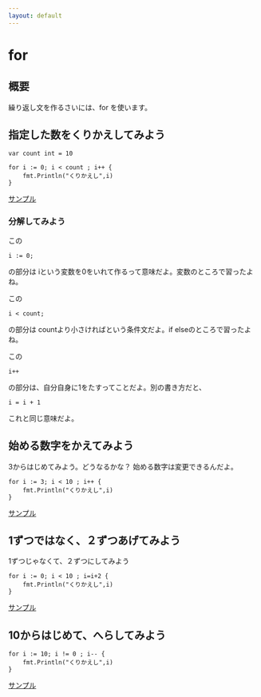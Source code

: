 ```yaml
---
layout: default
---
```


# for

## 概要

繰り返し文を作るさいには、for を使います。

## 指定した数をくりかえしてみよう

```
var count int = 10

for i := 0; i < count ; i++ {
    fmt.Println("くりかえし",i)
}
```
[サンプル](http://play.golang.org/p/SowI9Gyxep)

### 分解してみよう

この
```
i := 0;
``` 
の部分は iという変数を0をいれて作るって意味だよ。変数のところで習ったよね。

この
```
i < count;
``` 
の部分は countより小さければという条件文だよ。if elseのところで習ったよね。

この
```
i++ 
```
の部分は、自分自身に1をたすってことだよ。別の書き方だと、

```
i = i + 1
```

これと同じ意味だよ。



## 始める数字をかえてみよう


3からはじめてみよう。どうなるかな？
始める数字は変更できるんだよ。

```
for i := 3; i < 10 ; i++ {
    fmt.Println("くりかえし",i)
}
```
[サンプル](http://play.golang.org/p/WhEuz5s1yT)


## 1ずつではなく、２ずつあげてみよう

1ずつじゃなくて、２ずつにしてみよう

```
for i := 0; i < 10 ; i=i+2 {
    fmt.Println("くりかえし",i)
}
```
[サンプル](http://play.golang.org/p/31Dgjlgvxx)

## 10からはじめて、へらしてみよう

```
for i := 10; i != 0 ; i-- {
    fmt.Println("くりかえし",i)
}
```
[サンプル](http://play.golang.org/p/OshTONLH9_)




